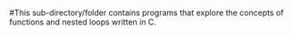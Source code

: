 #This sub-directory/folder contains programs that explore the concepts of functions and nested loops written in C.
